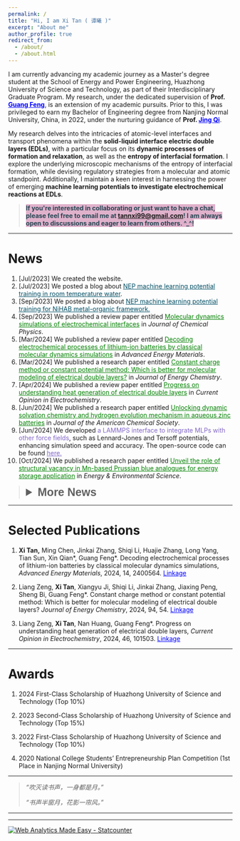 ```yaml
---
permalink: /
title: "Hi, I am Xi Tan ( 谭曦 )"
excerpt: "About me"
author_profile: true
redirect_from: 
  - /about/
  - /about.html
---
```


I am currently advancing my academic journey as a Master's degree student at the School of Energy and Power Engineering, Huazhong University of Science and Technology, as part of their Interdisciplinary Graduate Program. My research, under the dedicated supervision of <strong>Prof. <a href="http://itp.energy.hust.edu.cn/info/1003/1024.htm" style="color: blue;">Guang Feng</a></strong>, is an extension of my academic pursuits. Prior to this, I was privileged to earn my Bachelor of Engineering degree from Nanjing Normal University, China, in 2022, under the nurturing guidance of <strong>Prof. <a href="http://energy.njnu.edu.cn/info/1204/7387.htm" style="color: blue;">Jing Qi</a></strong>.

My research delves into the intricacies of atomic-level interfaces and transport phenomena within the **solid-liquid interface electric double layers (EDLs)**, with a particular focus on its **dynamic processes of formation and relaxation**, as well as the **entropy of interfacial formation**. I explore the underlying microscopic mechanisms of the entropy of interfacial formation, while devising regulatory strategies from a molecular and atomic standpoint. Additionally, I maintain a keen interest in harnessing the power of emerging **machine learning potentials to investigate electrochemical reactions at EDLs**.

> **<span style="color: 264653; background-color: #e0b1cb;">If you're interested in collaborating or just want to have a chat, please feel free to email me at tannxi99@gmail.com! I am always open to discussions and eager to learn from others. ^_^!</span>**

---

News
======
1. [Jul/2023] We created the website.
1. [Jul/2023] We posted a blog about <a href="https://xitanna.github.io/blogposts/water-20230802/water-20230802" style="color: #004e64;">NEP machine learning potential training in room temperature water</a>.
1. [Sep/2023] We posted a blog about <a href="https://xitanna.github.io/blogposts/NiHAB-MOF-20230902/NiHAB-MOF-20230902" style="color: #004e64;">NEP machine learning potential training for NiHAB metal-organic framework.</a>
1. [Sep/2023] We published a review paper entitled<span style="color: Green;"> <a href="https://xitanna.github.io/publications/jcp_review_cpm" style="color: Green; text-decoration: none;"><u>Molecular dynamics simulations of electrochemical interfaces</u></a> </span>in <em>Journal of Chemical Physics</em>.
1. [Mar/2024] We published a review paper entitled<span style="color: green;"> <a href="https://xitanna.github.io/publications/aem_review_battery" style="color: green; text-decoration: none;"><u>Decoding electrochemical processes of lithium-ion batteries by classical molecular dynamics simulations</u></a> </span>in <em>Advanced Energy Materials</em>.
2. [Mar/2024] We published a research paper entitled<span style="color: green;"> <a href="https://xitanna.github.io/publications/jec_research_ccm_cpm" style="color: green; text-decoration: none;"><u>Constant charge method or constant potential method: Which is better for molecular modeling of electrical double layers?</u></a> </span>in <em>Journal of Energy Chemistry</em>.
3. [Apr/2024] We published a review paper entitled<span style="color: green;"> <a href="https://www.sciencedirect.com/science/article/pii/S2451910324000644" style="color: green; text-decoration: none;"><u>Progress on understanding heat generation of electrical double layers</u></a> </span>in <em>Current Opinion in Electrochemistry</em>.
4. [Jun/2024] We published a research paper entitled<span style="color: green;"> <a href="https://pubs.acs.org/doi/10.1021/jacs.4c02558" style="color: green; text-decoration: none;"><u>Unlocking dynamic solvation chemistry and hydrogen evolution mechanism in aqueous zinc batteries</u></a> </span>in <em>Journal of the American Chemical Society</em>.
4. [Jun/2024] We developed <span style="color: #8367c7;">a LAMMPS interface to integrate MLPs with other force fields</span>, such as Lennard-Jones and Tersoff potentials, enhancing simulation speed and accuracy. The open-source code can be found <a href="https://github.com/XiTanna/ML-NEP-LAMMPS" style="color: #8367c7;">here.</a>
4. [Oct/2024] We published a research paper entitled<span style="color: green;"> <a href="https://pubs.rsc.org/en/content/articlehtml/2024/ee/d4ee01618a" style="color: green; text-decoration: none;"><u>Unveil the role of structural vacancy in Mn-based Prussian blue analogues for energy storage application</u></a> </span>in <em>Energy & Environmental Science</em>.

> <details>
>     <summary style="font-family: Arial, sans-serif; font-size: 25px; font-weight: bold;">More News</summary>
>     <ol>
>         <!-- 在这里添加你的列表项 -->
>     </ol>
> </details>

---

Selected Publications
======
1. **Xi Tan,** Ming Chen, Jinkai Zhang, Shiqi Li, Huajie Zhang, Long Yang, Tian Sun, Xin Qian\*, Guang Feng\*.  Decoding electrochemical processes of lithium-ion batteries by classical molecular dynamics simulations, *Advanced Energy Materials*, 2024, 14, 2400564. <a href="https://onlinelibrary.wiley.com/doi/full/10.1002/aenm.202400564" style="color: blue;">Linkage</a>

1. Liang Zeng, **Xi Tan**, Xiangyu Ji, Shiqi Li, Jinkai Zhang, Jiaxing Peng, Sheng Bi, Guang Feng\*. Constant charge method or constant potential method: Which is better for molecular modeling of electrical double layers?  *Journal of Energy Chemistry*, 2024, 94, 54. <a href="https://www.sciencedirect.com/science/article/pii/S2095495624001694?via%3Dihub" style="color: blue;">Linkage</a>

1. Liang Zeng, **Xi Tan**, Nan Huang, Guang Feng\*. Progress on understanding heat generation of electrical double layers, *Current Opinion in Electrochemistry*, 2024, 46, 101503. <a href="https://www.sciencedirect.com/science/article/pii/S2451910324000644?via%3Dihub" style="color: blue;">Linkage</a>


---

Awards
======
1. 2024	First-Class Scholarship of Huazhong University of Science and Technology (Top 10%)

2. 2023	Second-Class Scholarship of Huazhong University of Science and Technology (Top 15%)

3. 2022	First-Class Scholarship of Huazhong University of Science and Technology (Top 10%)

4. 2020	National College Students’ Entrepreneurship Plan Competition (1st Place in Nanjing Normal University)

   

***

>*“吹灭读书声，一身都是月。”*
>
>*“书声半窗月，花影一帘风。”*

***

***
<script type='text/javascript' id='clustrmaps' src='//cdn.clustrmaps.com/map_v2.js?cl=080808&w=300&t=m&d=7iYqof9YSdNk8csggPGf2udgVYg11X0cdVdASEtz434&co=ffffff&ct=808080&cmo=3acc3a&cmn=ff5353'></script>

<!-- Matomo -->

<script>
  var _paq = window._paq = window._paq || [];
  /* tracker methods like "setCustomDimension" should be called before "trackPageView" */
  _paq.push(["setDocumentTitle", document.domain + "/" + document.title]);
  _paq.push(["setCookieDomain", "*.xitanna.github.io"]);
  _paq.push(['trackPageView']);
  _paq.push(['enableLinkTracking']);
  (function() {
    var u="https://xitanna1.matomo.cloud/";
    _paq.push(['setTrackerUrl', u+'matomo.php']);
    _paq.push(['setSiteId', '1']);
    var d=document, g=d.createElement('script'), s=d.getElementsByTagName('script')[0];
    g.async=true; g.src='https://cdn.matomo.cloud/xitanna1.matomo.cloud/matomo.js'; s.parentNode.insertBefore(g,s);
  })();
</script>
<!-- End Matomo Code -->



<!-- Default Statcounter code for My_Github_Website https://xitanna.github.io/
-->
<script type="text/javascript">
var sc_project=13041535; 
var sc_invisible=0; 
var sc_security="3e94b760"; 
var scJsHost = "https://";
document.write("<sc"+"ript type='text/javascript' src='" + scJsHost+
"statcounter.com/counter/counter.js'></"+"script>");
</script>
<noscript><div class="statcounter"><a title="Web Analytics Made Easy -
Statcounter" href="https://statcounter.com/" target="_blank"><img
class="statcounter" src="https://c.statcounter.com/13041535/0/3e94b760/0/"
alt="Web Analytics Made Easy - Statcounter"
referrerPolicy="no-referrer-when-downgrade"></a></div></noscript>
<!-- End of Statcounter Code -->



<!--gitalk js code start-->

<div id="gitalk-container"></div>
<link rel="stylesheet" href="https://cdn.jsdelivr.net/npm/gitalk@1/dist/gitalk.css">

<script src="https://cdn.jsdelivr.net/npm/gitalk@1/dist/gitalk.min.js"></script>
<script type="text/javascript">
      var gitalk = new Gitalk({
        id: window.location.pathname,
        clientID: '4fdad5e195a0f56c996d',
        clientSecret: '58c7a6fa300f096158fc1e07553c2ea300646a31',
        repo: 'Comments-message-warehouse',
        owner: 'XiTanna',
        admin: ['XiTanna'],
        distractionFreeMode: false
      });
      gitalk.render('gitalk-container');
</script>
<!--gitalk js code end-->

